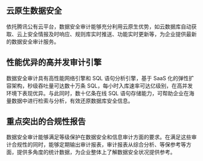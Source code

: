## 云原生数据安全
依托腾讯公有云平台，数据安全审计能够充分利用云原生优势，如云数据库自动获取、云上安全情报及时响应、规则库实时推送、功能实时更新等，为企业提供最新的数据安全审计服务。


## 性能优异的高并发审计引擎
数据安全审计具有高性能网络引擎和 SQL 语句分析引擎，基于 SaaS 化的弹性扩容架构，秒级吞吐量可达数十万条 SQL，每小时入库速率可达亿级别，在高并发环境下表现优异。与此同时，数十亿条在线 SQL 语句存储能力，可帮助企业在海量数据中进行检索与分析，有效还原数据库安全信息。

## 重点突出的合规性报告
数据安全审计能够满足等级保护在数据安全和信息审计方面的要求。在满足这些审计合规性的同时，能够定期输出审计报表，审计报表从综合分析、等保参考等方面，提供多角度的统计数据，为企业整体上了解数据安全状况提供参考。

